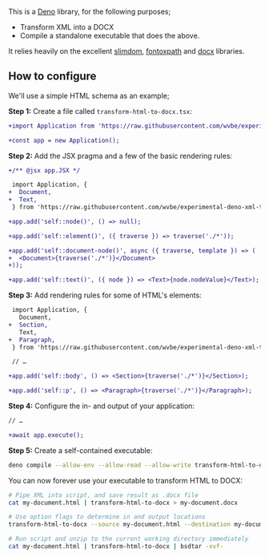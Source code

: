 This is a [Deno](https://deno.land/) library, for the following purposes;

- Transform XML into a DOCX
- Compile a standalone executable that does the above.

It relies heavily on the excellent [slimdom](https://github.com/bwrrp/slimdom.js),
[fontoxpath](https://github.com/FontoXML/fontoxpath) and [docx](https://github.com/dolanmiu/docx)
libraries.

## How to configure

We'll use a simple HTML schema as an example;

**Step 1:** Create a file called `transform-html-to-docx.tsx`:

```diff
+import Application from 'https://raw.githubusercontent.com/wvbe/experimental-deno-xml-to-docx/develop/mod.ts';

+const app = new Application();
```

**Step 2:** Add the JSX pragma and a few of the basic rendering rules:

```diff
+/** @jsx app.JSX */

 import Application, {
+  Document,
+  Text,
 } from 'https://raw.githubusercontent.com/wvbe/experimental-deno-xml-to-docx/develop/mod.ts';

+app.add('self::node()', () => null);

+app.add('self::element()', ({ traverse }) => traverse('./*'));

+app.add('self::document-node()', async ({ traverse, template }) => (
+  <Document>{traverse('./*')}</Document>
+));

+app.add('self::text()', ({ node }) => <Text>{node.nodeValue}</Text>);
```

**Step 3:** Add rendering rules for some of HTML's elements:

```diff
 import Application, {
   Document,
+  Section,
   Text,
+  Paragraph,
 } from 'https://raw.githubusercontent.com/wvbe/experimental-deno-xml-to-docx/develop/mod.ts';

 // …

+app.add('self::body', () => <Section>{traverse('./*')}</Section>);

+app.add('self::p', () => <Paragraph>{traverse('./*')}</Paragraph>);
```

**Step 4:** Configure the in- and output of your application:

```diff
// …

+await app.execute();
```

**Step 5:** Create a self-contained executable:

```sh
deno compile --allow-env --allow-read --allow-write transform-html-to-docx.tsx
```

You can now forever use your executable to transform HTML to DOCX:

```sh
# Pipe XML into script, and save result as .docx file
cat my-document.html | transform-html-to-docx > my-document.docx

# Use option flags to determine in and output locations
transform-html-to-docx --source my-document.html --destination my-document.docx

# Run script and unzip to the current working directory immediately
cat my-document.html | transform-html-to-docx | bsdtar -xvf-
```

